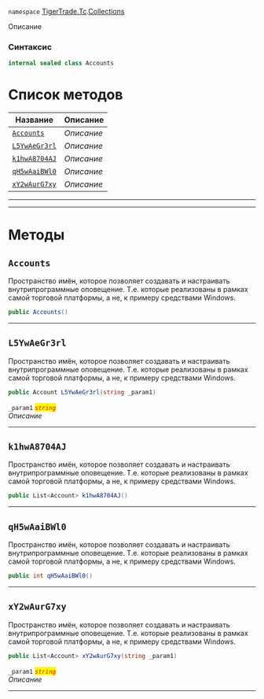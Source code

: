 
`namespace` [TigerTrade.Tc](../../TigerTrade.Tc.md).[Collections](../../TigerTrade.Tc/Collections.md)


Описание

### Синтаксис
```csharp
internal sealed class Accounts
```


# Список методов
| Название | Описание |
| --- | --- |
| [`Accounts`](./Accounts.cs/Методы/Accounts.md) | *Описание* |
| [`L5YwAeGr3rl`](./Accounts.cs/Методы/L5YwAeGr3rl.md) | *Описание* |
| [`k1hwA8704AJ`](./Accounts.cs/Методы/k1hwA8704AJ.md) | *Описание* |
| [`qH5wAaiBWl0`](./Accounts.cs/Методы/qH5wAaiBWl0.md) | *Описание* |
| [`xY2wAurG7xy`](./Accounts.cs/Методы/xY2wAurG7xy.md) | *Описание* |





***  
***  
# Методы

## `Accounts`
Пространство имён, которое позволяет создавать и настраивать внутрипрограммные оповещение. Т.е. которые реализованы в рамках самой торговой платформы, а не, к примеру средствами Windows.

```csharp
public Accounts()
```

***  

## `L5YwAeGr3rl`
Пространство имён, которое позволяет создавать и настраивать внутрипрограммные оповещение. Т.е. которые реализованы в рамках самой торговой платформы, а не, к примеру средствами Windows.

```csharp
public Account L5YwAeGr3rl(string _param1)
```

`_param1` <mark style="color:red;">*`string`*</mark>  
 *Описание*  


***  

## `k1hwA8704AJ`
Пространство имён, которое позволяет создавать и настраивать внутрипрограммные оповещение. Т.е. которые реализованы в рамках самой торговой платформы, а не, к примеру средствами Windows.

```csharp
public List<Account> k1hwA8704AJ()
```

***  

## `qH5wAaiBWl0`
Пространство имён, которое позволяет создавать и настраивать внутрипрограммные оповещение. Т.е. которые реализованы в рамках самой торговой платформы, а не, к примеру средствами Windows.

```csharp
public int qH5wAaiBWl0()
```

***  

## `xY2wAurG7xy`
Пространство имён, которое позволяет создавать и настраивать внутрипрограммные оповещение. Т.е. которые реализованы в рамках самой торговой платформы, а не, к примеру средствами Windows.

```csharp
public List<Account> xY2wAurG7xy(string _param1)
```

`_param1` <mark style="color:red;">*`string`*</mark>  
 *Описание*  


***  


